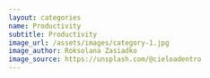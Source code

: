 ```yaml
---
layout: categories
name: Productivity
subtitle: Productivity
image_url: /assets/images/category-1.jpg
image_author: Roksolana Zasiadko
image_source: https://unsplash.com/@cieloadentro
---
```

